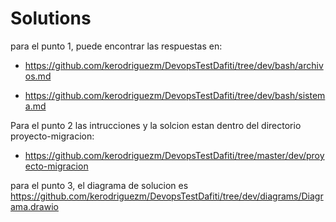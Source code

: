 # Solutions

para el punto 1, puede encontrar las respuestas en:
- https://github.com/kerodriguezm/DevopsTestDafiti/tree/dev/bash/archivos.md

- https://github.com/kerodriguezm/DevopsTestDafiti/tree/dev/bash/sistema.md

Para el punto 2 las intrucciones y la solcion estan dentro del directorio  proyecto-migracion:

- https://github.com/kerodriguezm/DevopsTestDafiti/tree/master/dev/proyecto-migracion

para el punto 3, el diagrama de solucion es https://github.com/kerodriguezm/DevopsTestDafiti/tree/dev/diagrams/Diagrama.drawio